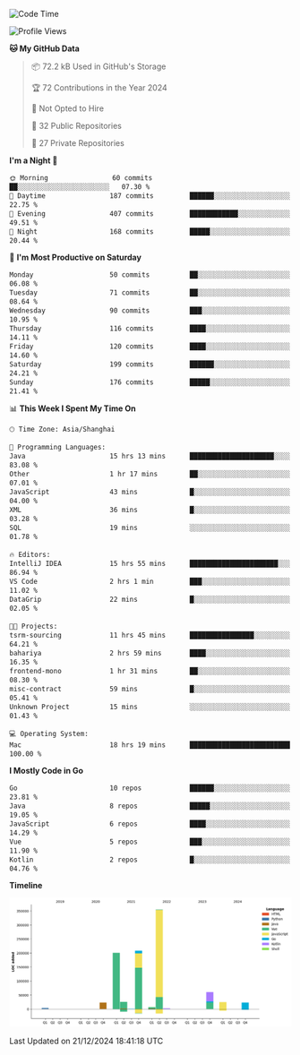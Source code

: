 <!--START_SECTION:waka-->
![Code Time](http://img.shields.io/badge/Code%20Time-2%2C996%20hrs%2011%20mins-blue)

![Profile Views](http://img.shields.io/badge/Profile%20Views-0-blue)

**🐱 My GitHub Data** 

> 📦 72.2 kB Used in GitHub's Storage 
 > 
> 🏆 72 Contributions in the Year 2024
 > 
> 🚫 Not Opted to Hire
 > 
> 📜 32 Public Repositories 
 > 
> 🔑 27 Private Repositories 
 > 
**I'm a Night 🦉** 

```text
🌞 Morning                60 commits          ██░░░░░░░░░░░░░░░░░░░░░░░   07.30 % 
🌆 Daytime                187 commits         ██████░░░░░░░░░░░░░░░░░░░   22.75 % 
🌃 Evening                407 commits         ████████████░░░░░░░░░░░░░   49.51 % 
🌙 Night                  168 commits         █████░░░░░░░░░░░░░░░░░░░░   20.44 % 
```
📅 **I'm Most Productive on Saturday** 

```text
Monday                   50 commits          ██░░░░░░░░░░░░░░░░░░░░░░░   06.08 % 
Tuesday                  71 commits          ██░░░░░░░░░░░░░░░░░░░░░░░   08.64 % 
Wednesday                90 commits          ███░░░░░░░░░░░░░░░░░░░░░░   10.95 % 
Thursday                 116 commits         ████░░░░░░░░░░░░░░░░░░░░░   14.11 % 
Friday                   120 commits         ████░░░░░░░░░░░░░░░░░░░░░   14.60 % 
Saturday                 199 commits         ██████░░░░░░░░░░░░░░░░░░░   24.21 % 
Sunday                   176 commits         █████░░░░░░░░░░░░░░░░░░░░   21.41 % 
```


📊 **This Week I Spent My Time On** 

```text
🕑︎ Time Zone: Asia/Shanghai

💬 Programming Languages: 
Java                     15 hrs 13 mins      █████████████████████░░░░   83.08 % 
Other                    1 hr 17 mins        ██░░░░░░░░░░░░░░░░░░░░░░░   07.01 % 
JavaScript               43 mins             █░░░░░░░░░░░░░░░░░░░░░░░░   04.00 % 
XML                      36 mins             █░░░░░░░░░░░░░░░░░░░░░░░░   03.28 % 
SQL                      19 mins             ░░░░░░░░░░░░░░░░░░░░░░░░░   01.78 % 

🔥 Editors: 
IntelliJ IDEA            15 hrs 55 mins      ██████████████████████░░░   86.94 % 
VS Code                  2 hrs 1 min         ███░░░░░░░░░░░░░░░░░░░░░░   11.02 % 
DataGrip                 22 mins             █░░░░░░░░░░░░░░░░░░░░░░░░   02.05 % 

🐱‍💻 Projects: 
tsrm-sourcing            11 hrs 45 mins      ████████████████░░░░░░░░░   64.21 % 
bahariya                 2 hrs 59 mins       ████░░░░░░░░░░░░░░░░░░░░░   16.35 % 
frontend-mono            1 hr 31 mins        ██░░░░░░░░░░░░░░░░░░░░░░░   08.30 % 
misc-contract            59 mins             █░░░░░░░░░░░░░░░░░░░░░░░░   05.41 % 
Unknown Project          15 mins             ░░░░░░░░░░░░░░░░░░░░░░░░░   01.43 % 

💻 Operating System: 
Mac                      18 hrs 19 mins      █████████████████████████   100.00 % 
```

**I Mostly Code in Go** 

```text
Go                       10 repos            ██████░░░░░░░░░░░░░░░░░░░   23.81 % 
Java                     8 repos             █████░░░░░░░░░░░░░░░░░░░░   19.05 % 
JavaScript               6 repos             ████░░░░░░░░░░░░░░░░░░░░░   14.29 % 
Vue                      5 repos             ███░░░░░░░░░░░░░░░░░░░░░░   11.90 % 
Kotlin                   2 repos             █░░░░░░░░░░░░░░░░░░░░░░░░   04.76 % 
```



**Timeline**

![Lines of Code chart](https://raw.githubusercontent.com/youtiaoguagua/youtiaoguagua/master/assets/bar_graph.png)


 Last Updated on 21/12/2024 18:41:18 UTC
<!--END_SECTION:waka-->